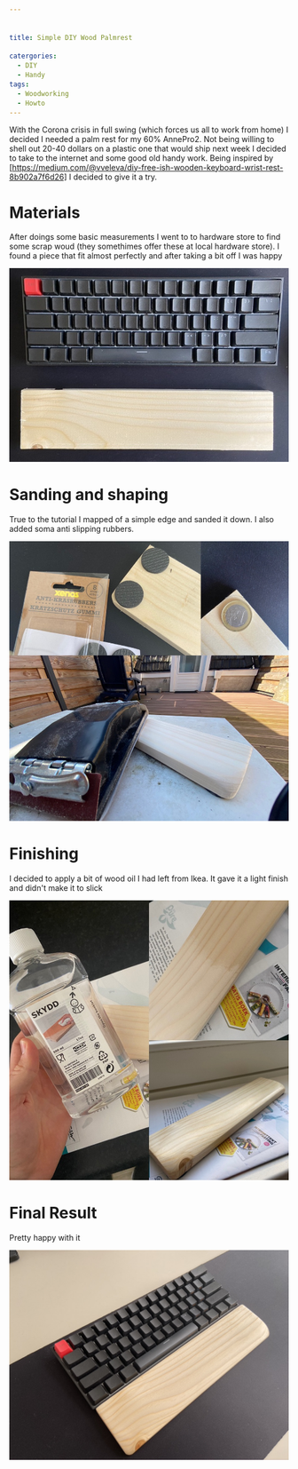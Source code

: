 ```yaml
---


title: Simple DIY Wood Palmrest

catergories:
  - DIY
  - Handy
tags:
  - Woodworking
  - Howto
---
```


With the Corona crisis in full swing (which forces us all to work from home) I decided I needed a palm rest for my 60% AnnePro2. Not being willing to shell out 20-40 dollars on a plastic one that would ship next week I decided to take to the internet and some good old handy work. Being inspired by [https://medium.com/@vveleva/diy-free-ish-wooden-keyboard-wrist-rest-8b902a7f6d26] I decided to give it a try.

# Materials
After doings some basic measurements I went to to hardware store to find some scrap woud (they somethimes offer these at local hardware store). I found a piece that fit almost perfectly and after taking a bit off I was happy

![Size](/assets/images/palm1.jpeg)

# Sanding and shaping
True to the tutorial I mapped of a simple edge and sanded it down. I also added soma anti slipping rubbers.

![SandingAndShaping](/assets/images/palm2.jpeg)

# Finishing
I decided to apply a bit of wood oil I had left from Ikea. It gave it a light finish and didn't make it to slick

![Finishing](/assets/images/palm3.jpeg)

# Final Result
Pretty happy with it

![FinalResult](/assets/images/palm4.jpeg)